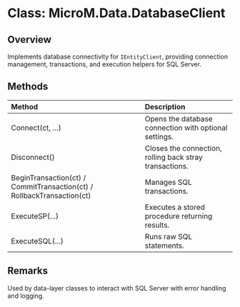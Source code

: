 # Class: MicroM.Data.DatabaseClient

## Overview
Implements database connectivity for `IEntityClient`, providing connection management, transactions, and execution helpers for SQL Server.

## Methods
| Method | Description |
|:--|:--|
| Connect(ct, ...) | Opens the database connection with optional settings. |
| Disconnect() | Closes the connection, rolling back stray transactions. |
| BeginTransaction(ct) / CommitTransaction(ct) / RollbackTransaction(ct) | Manages SQL transactions. |
| ExecuteSP(...) | Executes a stored procedure returning results. |
| ExecuteSQL(...) | Runs raw SQL statements. |

## Remarks
Used by data-layer classes to interact with SQL Server with error handling and logging.
